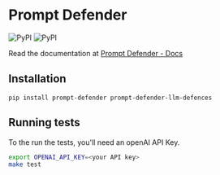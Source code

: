 # Prompt Defender
![PyPI](https://img.shields.io/pypi/v/prompt-defender)
![PyPI](https://img.shields.io/pypi/v/prompt-defender-llm-defences)

Read the documentation at [Prompt Defender - Docs](https://promptshield.readme.io/docs)

## Installation

```pip install prompt-defender prompt-defender-llm-defences```

## Running tests


To the run the tests, you'll need an openAI API Key. 

```bash
export OPENAI_API_KEY=<your API key>
make test
```